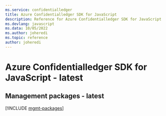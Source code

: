 ```yaml
---
ms.service: confidentialledger
title: Azure Confidentialledger SDK for JavaScript
description: Reference for Azure Confidentialledger SDK for JavaScript
ms.devlang: javascript
ms.data: 10/05/2022
ms.author: joheredi
ms.topic: reference
author: joheredi
---
```

# Azure Confidentialledger SDK for JavaScript - latest

## Management packages - latest
[!INCLUDE [mgmt-packages](confidentialledger-mgmt-index.md)]